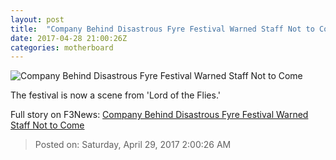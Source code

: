 ```yaml
---
layout: post
title:  "Company Behind Disastrous Fyre Festival Warned Staff Not to Come"
date: 2017-04-28 21:00:26Z
categories: motherboard
---
```


![Company Behind Disastrous Fyre Festival Warned Staff Not to Come](https://video-images.vice.com/articles/5903ac660f195a145303314d/lede/1493413051321-10907211743_bcffb9c1d0_k.jpeg?crop=1xw:1xh;center,center&resize=1200:*)

The festival is now a scene from 'Lord of the Flies.'


Full story on F3News: [Company Behind Disastrous Fyre Festival Warned Staff Not to Come](http://www.f3nws.com/n/ks2nz)

> Posted on: Saturday, April 29, 2017 2:00:26 AM
